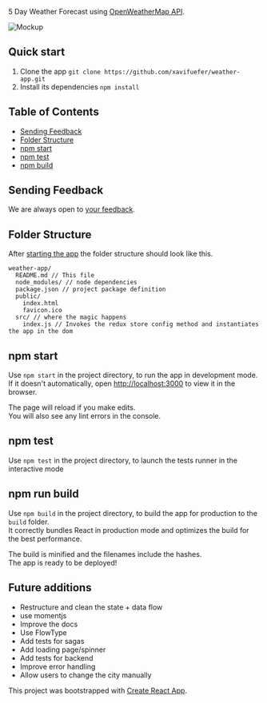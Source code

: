 5 Day Weather Forecast using [OpenWeatherMap API](http://openweathermap.org/forecast5).

![Mockup](http://www.creativespecks.com/wp-content/uploads/2016/04/Day-5-Weather.png)

## Quick start

1. Clone the app `git clone https://github.com/xavifuefer/weather-app.git`
2. Install its dependencies `npm install`

## Table of Contents

- [Sending Feedback](#sending-feedback)
- [Folder Structure](#folder-structure)
- [npm start](#npm-start)
- [npm test](#npm-test)
- [npm build](#npm-run-build)

## Sending Feedback

We are always open to [your feedback](https://github.com/xavifuefer/weather-app/issues).

## Folder Structure

After [starting the app](#quick-start) the folder structure should look like this.

```
weather-app/
  README.md // This file
  node_modules/ // node dependencies
  package.json // project package definition
  public/
    index.html
    favicon.ico
  src/ // where the magic happens
    index.js // Invokes the redux store config method and instantiates the app in the dom
```

## npm start

Use `npm start` in the project directory, to run the app in development mode.<br>
If it doesn't automatically, open [http://localhost:3000](http://localhost:3000) to view it in the browser.

The page will reload if you make edits.<br>
You will also see any lint errors in the console.

## npm test

Use `npm test` in the project directory, to launch the tests runner in the interactive mode

## npm run build

Use `npm build` in the project directory, to build the app for production to the `build` folder.<br>
It correctly bundles React in production mode and optimizes the build for the best performance.

The build is minified and the filenames include the hashes.<br>
The app is ready to be deployed!

## Future additions

- Restructure and clean the state + data flow
- use momentjs
- Improve the docs
- Use FlowType
- Add tests for sagas
- Add loading page/spinner
- Add tests for backend
- Improve error handling
- Allow users to change the city manually

This project was bootstrapped with [Create React App](https://github.com/facebookincubator/create-react-app).
